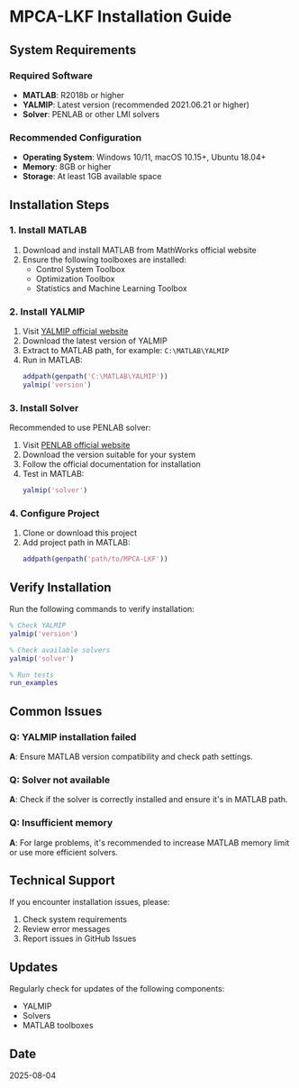 # MPCA-LKF Installation Guide

## System Requirements

### Required Software
- **MATLAB**: R2018b or higher
- **YALMIP**: Latest version (recommended 2021.06.21 or higher)
- **Solver**: PENLAB or other LMI solvers

### Recommended Configuration
- **Operating System**: Windows 10/11, macOS 10.15+, Ubuntu 18.04+
- **Memory**: 8GB or higher
- **Storage**: At least 1GB available space

## Installation Steps

### 1. Install MATLAB
1. Download and install MATLAB from MathWorks official website
2. Ensure the following toolboxes are installed:
   - Control System Toolbox
   - Optimization Toolbox
   - Statistics and Machine Learning Toolbox

### 2. Install YALMIP
1. Visit [YALMIP official website](https://yalmip.github.io/)
2. Download the latest version of YALMIP
3. Extract to MATLAB path, for example: `C:\MATLAB\YALMIP`
4. Run in MATLAB:
   ```matlab
   addpath(genpath('C:\MATLAB\YALMIP'))
   yalmip('version')
   ```

### 3. Install Solver
Recommended to use PENLAB solver:

1. Visit [PENLAB official website](http://web.mat.bham.ac.uk/S.Zlobec/PENLAB/)
2. Download the version suitable for your system
3. Follow the official documentation for installation
4. Test in MATLAB:
   ```matlab
   yalmip('solver')
   ```

### 4. Configure Project
1. Clone or download this project
2. Add project path in MATLAB:
   ```matlab
   addpath(genpath('path/to/MPCA-LKF'))
   ```

## Verify Installation

Run the following commands to verify installation:

```matlab
% Check YALMIP
yalmip('version')

% Check available solvers
yalmip('solver')

% Run tests
run_examples
```

## Common Issues

### Q: YALMIP installation failed
**A**: Ensure MATLAB version compatibility and check path settings.

### Q: Solver not available
**A**: Check if the solver is correctly installed and ensure it's in MATLAB path.

### Q: Insufficient memory
**A**: For large problems, it's recommended to increase MATLAB memory limit or use more efficient solvers.

## Technical Support

If you encounter installation issues, please:
1. Check system requirements
2. Review error messages
3. Report issues in GitHub Issues

## Updates

Regularly check for updates of the following components:
- YALMIP
- Solvers
- MATLAB toolboxes

## Date

2025-08-04 